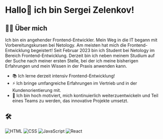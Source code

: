 # Hallo👋 ich bin Sergei Zelenkov!


## 👩‍💻 Über mich
Ich bin ein angehender Frontend-Entwickler. Mein Weg in die IT begann mit Vorbereitungskursen bei Netology. Am meisten hat mich die Frontend-Entwicklung begeistert! Seit Februar 2023 bin ich Student bei Netology im Bereich Frontend-Entwicklung. Derzeit bin ich neben meinem Studium auf der Suche nach meiner ersten Stelle, bei der ich meine bisherigen Erfahrungen und mein Wissen in der Praxis anwenden kann.


- 📚 Ich lerne derzeit intensiv Frontend-Entwicklung!
- ⚡  Ich bringe umfangreiche Erfahrungen im Vertrieb und in der Kundenorientierung mit.
- 🔭 Ich bin hoch motiviert, mich kontinuierlich weiterzuentwickeln und Teil eines Teams zu werden, das innovative Projekte umsetzt.




## 🛠️
![HTML](https://img.shields.io/badge/-HTML-orange)
![CSS](https://img.shields.io/badge/-CSS-blue)
![JavaScript](https://img.shields.io/badge/-JavaScript-yellow)
![React](https://img.shields.io/badge/-React-lightblue)




